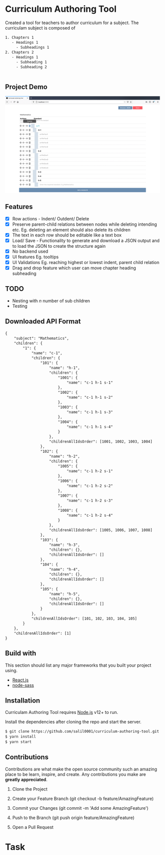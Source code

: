 # Curriculum Authoring Tool 
Created a tool for teachers to author curriculum for a subject. The curriculam subject is composed of 
```
1. Chapters 1 
   - Headings 1
     - Subheadings 1
2. Chapters 2 
   - Headings 1
     - Subheading 1
     - Subheading 2
     
```
     
## Project Demo

![](curriculum-view.gif)

## Features

 - [x] Row actions - Indent/ Outdent/ Delete 
 - [x] Preserve parent-child relations between nodes while deleting intending etc.
   Eg. deleting an element should also delete its children
 - [x] The text in each row should be editable like a text box
 - [x] Load/ Save - Functionality to generate and download a JSON output and
    to load the JSON to create the structure again   
 - [x] No backend used
 - [x] UI features Eg. tooltips
 - [x] UI Validations Eg. reaching highest or lowest indent, parent child relation 
 - [x] Drag and drop feature which user can move chapter heading subheading

## TODO
-  Nesting with *n* number of sub children
-  Testing

## Downloaded API Format
```
{
	"subject": "Mathematics",
	"children": {
		"1": {
			"name": "c-1",
			"children": {
				"101": {
					"name": "h-1",
					"children": {
						"1001": {
							"name": "c-1 h-1 s-1"
						},
						"1002": {
							"name": "c-1 h-1 s-2"
						},
						"1003": {
							"name": "c-1 h-1 s-3"
						},
						"1004": {
							"name": "c-1 h-1 s-4"
						}
					},
					"childrenAllIdsOrder": [1001, 1002, 1003, 1004]
				},
				"102": {
					"name": "h-2",
					"children": {
						"1005": {
							"name": "c-1 h-2 s-1"
						},
						"1006": {
							"name": "c-1 h-2 s-2"
						},
						"1007": {
							"name": "c-1 h-2 s-3"
						},
						"1008": {
							"name": "c-1 h-2 s-4"
						}
					},
					"childrenAllIdsOrder": [1005, 1006, 1007, 1008]
				},
				"103": {
					"name": "h-3",
					"children": {},
					"childrenAllIdsOrder": []
				},
				"104": {
					"name": "h-4",
					"children": {},
					"childrenAllIdsOrder": []
				},
				"105": {
					"name": "h-5",
					"children": {},
					"childrenAllIdsOrder": []
				}
			},
			"childrenAllIdsOrder": [101, 102, 103, 104, 105]
		}
	},
	"childrenAllIdsOrder": [1]
}
```

## Build with
This section should list any major frameworks that you built your project using.
- [React.js] 
- [node-sass]


## Installation

Curriculam Authoring Tool requires [Node.js](https://nodejs.org/) v12+ to run.

Install the dependencies after cloning the repo and start the server.

```sh
$ git clone https://github.com/salil0001/curriculum-authoring-tool.git
$ yarn install 
$ yarn start
```
## Contributions

Contributions are what make the open source community such an amazing place to be learn, inspire, and create. Any contributions you make are **greatly appreciated**.
  
1. Clone the Project
2. Create your Feature Branch (git checkout -b feature/AmazingFeature)
3. Commit your Changes (git commit -m 'Add some AmazingFeature')
4. Push to the Branch (git push origin feature/AmazingFeature)
5. Open a Pull Request
  
  
   [React.js]: <https://reactjs.org/>
   [node-sass]:<https://www.npmjs.com/package/node-sass/>
   [Deployment-Link]:<https://www.npmjs.com/package/>
# Task
